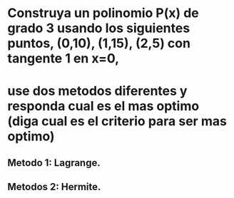 # Construya un polinomio P(x) de grado 3 usando los siguientes puntos, (0,10), (1,15), (2,5) con tangente 1 en x=0,
# use dos metodos diferentes y responda cual es el mas optimo (diga cual es el criterio para ser mas optimo)

## Metodo 1: Lagrange.


## Metodos 2: Hermite.


